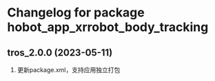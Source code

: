 # Changelog for package hobot_app_xrrobot_body_tracking

tros_2.0.0 (2023-05-11)
------------------
1. 更新package.xml，支持应用独立打包
